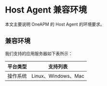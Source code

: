 # Host Agent 兼容环境
本文主要说明 OneAPM 的 Host Agent 的环境要求。
## 兼容环境
我们支持的应用服务器如下表所示：

|  平台类型   |    支持列表 |
| --- | --- |
|   操作系统  |   Linux、Windows、Mac |



